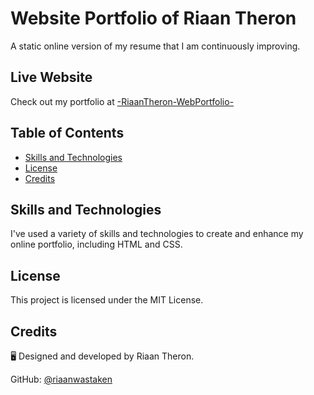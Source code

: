 # Website Portfolio of Riaan Theron

A static online version of my resume that I am continuously improving.

## Live Website

Check out my portfolio at [-RiaanTheron-WebPortfolio-](https://riaanwastaken.github.io/-RiaanTheron-WebPortfolio-/)

## Table of Contents

- [Skills and Technologies](#skills-and-technologies)
- [License](#license)
- [Credits](#credits)

## Skills and Technologies

I've used a variety of skills and technologies to create and enhance my online portfolio, including HTML and CSS.

## License

This project is licensed under the MIT License.

## Credits

🖥️ Designed and developed by Riaan Theron.

GitHub: [@riaanwastaken](https://github.com/riaanwastaken)